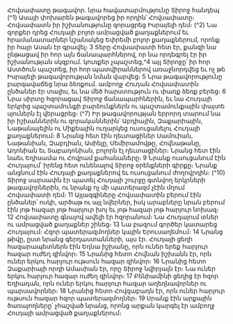 
Հովսափատը թագավոր. նրա հավատարմությունը Տիրոջ հանդեպ
(^1) Ասայի փոխարեն թագավորեց իր որդին՝ Հովսափատը։ Հովսափատն իր իշխանությունը զորացրեց Իսրայելի դեմ։
(^2) Նա զորքեր դրեց Հուդայի բոլոր ամրացված քաղաքներում եւ հրամանատարներ նշանակեց Եփրեմի բոլոր
քաղաքներում, որոնք իր հայր Ասան էր գրավել։ 3 Տերը Հովսափատի հետ էր, քանզի նա ընթացավ իր հոր այն
ճանապարհներով, որ նա որդեգրել էր իր իշխանության սկզբում. կուռքեր չպաշտեց,^4 այլ Տիրոջը՝ իր հոր Աստծուն
պաշտեց, իր հոր պատվիրաններով առաջնորդվեց եւ ոչ թե Իսրայելի թագավորության նման վարվեց։ 5 Նրա
թագավորությունը բարգավաճեց նրա ձեռքում. ամբողջ Հուդան Հովսափատին ընծաներ էր տալիս, եւ նա մեծ
հարստություն ու փառք ձեռք բերեց։ 6 Նրա սիրտը հզորացավ Տիրոջ ճանապարհներին, եւ նա Հուդայի երկրից
պաշտամունքի բարձունքներն ու պաշտամունքային փայտե սյուներն էլ վերացրեց։
(^7) Իր թագավորության երրորդ տարում նա իր իշխաններին ու զորականներին՝ Աբդիային, Զաքարիային,
Նաթանայելին ու Միքեային ուղարկեց ուսուցանելու Հուդայի քաղաքներում։ 8 Նրանց հետ էին ղեւտացիներ Սամուիան,
Նաթանիան, Զաբդիան, Ասիելը, Սեմիրամովթը, Հովնաթանը, Ադոնիան եւ Տաբադոնիան, բոլորն էլ ղեւտացիներ։ Նրանց
հետ էին նաեւ Եղիսամա ու Հովրամ քահանաները։ 9 Նրանք ուսուցանում էին Հուդայում՝ իրենց հետ ունենալով Տիրոջ
օրենքների գիրքը։ Նրանք անցնում էին Հուդայի քաղաքներով եւ ուսուցանում ժողովրդին։
(^10) Տիրոջ սարսափն էր պատել Հուդայի շուրջը գտնվող երկրների թագավորներին, ու նրանք ոչ մի պատերազմ չէին
մղում Հովսափատի դեմ։ 11 Այլազգիները Հովսափատին բերում էին ընծաներ՝ ոսկի, արծաթ ու այլ նվերներ, իսկ
արաբները նրան բերում էին յոթ հազար յոթ հարյուր խոյ եւ յոթ հազար յոթ հարյուր նոխազ։ 12 Հովսափատը գնալով
ավելի էր հզորանում։ Նա Հուդայում տներ ու ամրացված քաղաքներ շինեց։ 13 Նա բազում գործեր կատարեց Հուդայում։
Հզոր պատերազմողներ կային Երուսաղեմում։ 14 Նրանց թիվը, ըստ նրանց գերդաստանների, այս էր. Հուդայի ցեղի
հազարապետներն էին Եդնա իշխանը, որն ուներ երեք հարյուր հազար ուժեղ զինվոր։ 15 Նրանից հետո Հովնան իշխանն
էր, որն ուներ երկու հարյուր ութսուն հազար զինվոր։ 16 Նրանից հետո Զաքարիայի որդի Ամասիան էր, որը Տիրոջ
նվիրյալն էր։ Նա ուներ երկու հարյուր հազար ուժեղ զինվոր։ 17 Բենիամինի ցեղից էր հզոր Եղիադան, որն ուներ երկու
հարյուր հազար աղեղնավորներ ու պարսավորներ։ 18 Նրանից հետո Հովզաբադն էր, որն ուներ հարյուր ութսուն հազար
հզոր պատերազմողներ։ 19 Սրանք էին արքային ծառայողները՝ չհաշված նրանց, որոնց արքան կարգել էր ամբողջ
Հուդայի ամրացված քաղաքներում։

